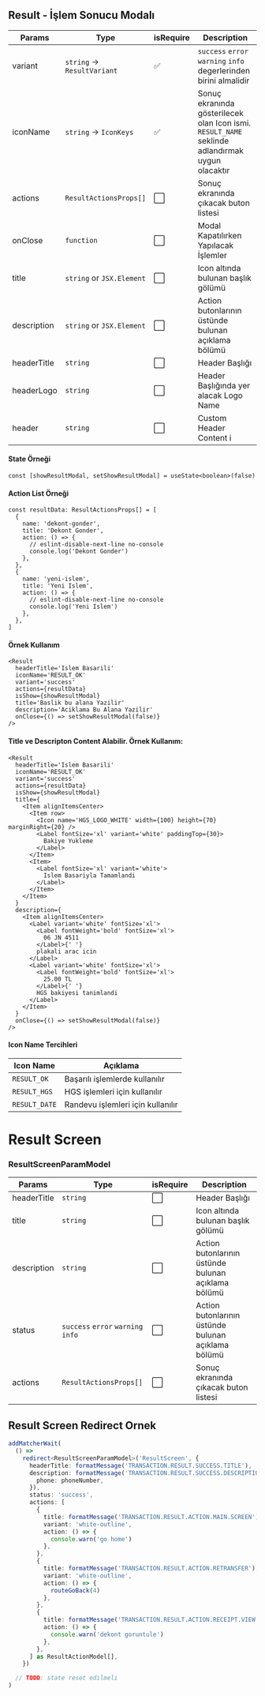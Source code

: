 ## Result - İşlem Sonucu Modalı

| Params      | Type                        | isRequire            | Description                                                                                     |
| ----------- | --------------------------- | -------------------- | ----------------------------------------------------------------------------------------------- |
| variant     | `string` -> `ResultVariant` | :white_check_mark:   | `success` `error` `warning` `info` degerlerinden birini almalidir                               |
| iconName    | `string` -> `IconKeys`     | :white_check_mark:   | Sonuç ekranında gösterilecek olan Icon ismi. `RESULT_NAME` seklinde adlandırmak uygun olacaktır |
| actions     | `ResultActionsProps[]`      | :white_large_square: | Sonuç ekranında çıkacak buton listesi                                                           |
| onClose     | `function`                  | :white_large_square: | Modal Kapatılırken Yapılacak İşlemler                                                           |
| title       | `string` or `JSX.Element`   | :white_large_square: | Icon altında bulunan başlık gölümü                                                              |
| description | `string` or `JSX.Element`   | :white_large_square: | Action butonlarının üstünde bulunan açıklama bölümü                                             |
| headerTitle | `string`                    | :white_large_square: | Header Başlığı                                                                                  |
| headerLogo  | `string`                    | :white_large_square: | Header Başlığında yer alacak Logo Name                                                          |
| header      | `string`                    | :white_large_square: | Custom Header Content i                                                                         |

#### State Örneği

```tsx
const [showResultModal, setShowResultModal] = useState<boolean>(false)
```

#### Action List Örneği

```tsx
const resultData: ResultActionsProps[] = [
  {
    name: 'dekont-gonder',
    title: 'Dekont Gonder',
    action: () => {
      // eslint-disable-next-line no-console
      console.log('Dekont Gonder')
    },
  },
  {
    name: 'yeni-islem',
    title: 'Yeni Islem',
    action: () => {
      // eslint-disable-next-line no-console
      console.log('Yeni Islem')
    },
  },
]
```

#### Örnek Kullanım

```tsx
<Result
  headerTitle='Islem Basarili'
  iconName='RESULT_OK'
  variant='success'
  actions={resultData}
  isShow={showResultModal}
  title='Baslik bu alana Yazilir'
  description='Aciklama Bu Alana Yazilir'
  onClose={() => setShowResultModal(false)}
/>
```

#### Title ve Descripton Content Alabilir. Örnek Kullanım:

```tsx
<Result
  headerTitle='Islem Basarili'
  iconName='RESULT_OK'
  variant='success'
  actions={resultData}
  isShow={showResultModal}
  title={
    <Item alignItemsCenter>
      <Item row>
        <Icon name='HGS_LOGO_WHITE' width={100} height={70} marginRight={20} />
        <Label fontSize='xl' variant='white' paddingTop={30}>
          Bakiye Yukleme
        </Label>
      </Item>
      <Item>
        <Label fontSize='xl' variant='white'>
          Islem Basariyla Tamamlandi
        </Label>
      </Item>
    </Item>
  }
  description={
    <Item alignItemsCenter>
      <Label variant='white' fontSize='xl'>
        <Label fontWeight='bold' fontSize='xl'>
          06 JN 4511
        </Label>{' '}
        plakali arac icin
      </Label>
      <Label variant='white' fontSize='xl'>
        <Label fontWeight='bold' fontSize='xl'>
          25.00 TL
        </Label>{' '}
        HGS bakiyesi tanimlandi
      </Label>
    </Item>
  }
  onClose={() => setShowResultModal(false)}
/>
```

#### Icon Name Tercihleri

| Icon Name     | Açıklama                          |
| ------------- | --------------------------------- |
| `RESULT_OK`   | Başarılı işlemlerde kullanılır    |
| `RESULT_HGS`  | HGS işlemleri için kullanılır     |
| `RESULT_DATE` | Randevu işlemleri için kullanılır |

# Result Screen

### ResultScreenParamModel

| Params      | Type                               | isRequire            | Description                                         |
| ----------- | ---------------------------------- | -------------------- | --------------------------------------------------- |
| headerTitle | `string`                           | :white_large_square: | Header Başlığı                                      |
| title       | `string`                           | :white_large_square: | Icon altında bulunan başlık gölümü                  |
| description | `string`                           | :white_large_square: | Action butonlarının üstünde bulunan açıklama bölümü |
| status      | `success` `error` `warning` `info` | :white_large_square: | Action butonlarının üstünde bulunan açıklama bölümü |
| actions     | `ResultActionsProps[]`             | :white_large_square: | Sonuç ekranında çıkacak buton listesi               |

## Result Screen Redirect Ornek

```ts
addMatcherWait(
  () =>
    redirect<ResultScreenParamModel>('ResultScreen', {
      headerTitle: formatMessage('TRANSACTION.RESULT.SUCCESS.TITLE'),
      description: formatMessage('TRANSACTION.RESULT.SUCCESS.DESCRIPTION.MOBILE.TRANSFER', {
        phone: phoneNumber,
      }),
      status: 'success',
      actions: [
        {
          title: formatMessage('TRANSACTION.RESULT.ACTION.MAIN.SCREEN'),
          variant: 'white-outline',
          action: () => {
            console.warn('go home')
          },
        },
        {
          title: formatMessage('TRANSACTION.RESULT.ACTION.RETRANSFER'),
          variant: 'white-outline',
          action: () => {
            routeGoBack(4)
          },
        },
        {
          title: formatMessage('TRANSACTION.RESULT.ACTION.RECEIPT.VIEW.OR.SHARE'),
          action: () => {
            console.warn('dekont goruntule')
          },
        },
      ] as ResultActionModel[],
    })

  // TODO: state reset edilmeli
)
```
